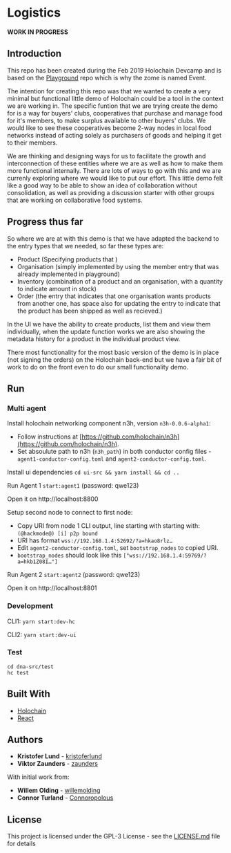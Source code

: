 # Logistics

**WORK IN PROGRESS**

## Introduction

This repo has been created during the Feb 2019 Holochain Devcamp and is based on the [Playground](https://github.com/holochain/dev-camp-playground) repo which is why the zome is named Event.

The intention for creating this repo was that we wanted to create a very minimal but functional little demo of Holochain could be a tool in the context we are working in. The specific funtion that we are trying create the demo for is a way for buyers' clubs, cooperatives that purchase and manage food for it's members, to make surplus available to other buyers' clubs. We would like to see these cooperatives become 2-way nodes in local food networks instead of acting solely as purchasers of goods and helping it get to their members.

We are thinking and designing ways for us to facilitate the growth and interconnection of these entities where we are as well as how to make them more functional internally. There are lots of ways to go with this and we are currenly exploring where we would like to put our effort. This little demo felt like a good way to be able to show an idea of collaboration without consolidation, as well as providing a discussion starter with other groups that are working on collaborative food systems.

## Progress thus far

So where we are at with this demo is that we have adapted the backend to the entry types that we needed, so far these types are:

- Product (Specifying products that )
- Organisation (simply implemented by using the member entry that was already implemented in playground)
- Inventory (combination of a product and an organisation, with a quantity to indicate amount in stock)
- Order (the entry that indicates that one organisation wants products from another one, has space also for updating the entry to indicate that the product has been shipped as well as recieved.)

In the UI we have the ability to create products, list them and view them individually, when the update function works we are also showing the metadata history for a product in the individual product view.

There most functionality for the most basic version of the demo is in place (not signing the orders) on the Holochain back-end but we have a fair bit of work to do on the front even to do our small functionality demo.

## Run

### Multi agent

Install holochain networking component n3h, version `n3h-0.0.6-alpha1`:

- Follow instructions at [https://github.com/holochain/n3h](https://github.com/holochain/n3h).
- Set absoulute path to n3h (`n3h_path`) in both conductor config files - `agent1-conductor-config.toml` and `agent2-conductor-config.toml`.

Install ui dependencies `cd ui-src && yarn install && cd ..`

Run Agent 1 `start:agent1` (password: qwe123)

Open it on http://localhost:8800

Setup second node to connect to first node:

- Copy URI from node 1 CLI output, line starting with starting with: `(@hackmode@) [i] p2p bound`
- URI has format `wss://192.168.1.4:52692/?a=hkao8rlz…`
- Edit `agent2-conductor-config.toml`, set `bootstrap_nodes` to copied URI.
- `bootstrap_nodes` should look like this `["wss://192.168.1.4:59769/?a=hkb1Z08I…"]`

Run Agent 2 `start:agent2` (password: qwe123)

Open it on http://localhost:8801

### Development

CLI1: `yarn start:dev-hc`

CLI2: `yarn start:dev-ui`

### Test

```
cd dna-src/test
hc test
```

## Built With

- [Holochain](https://developer.holochain.org/)
- [React](https://reactjs.org/)

## Authors

- **Kristofer Lund** - [kristoferlund](https://github.com/kristoferlund)
- **Viktor Zaunders** - [zaunders](https://github.com/zaunders)

With initial work from:

- **Willem Olding** - [willemolding](https://github.com/willemolding)
- **Connor Turland** - [Connoropolous](https://github.com/Connoropolous)

## License

This project is licensed under the GPL-3 License - see the [LICENSE.md](LICENSE.md) file for details
